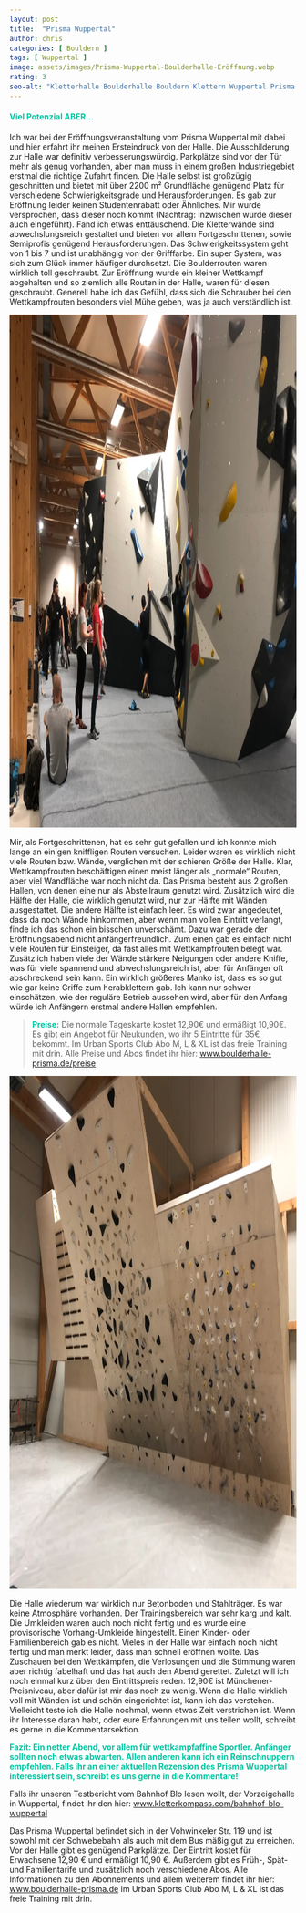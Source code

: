 ```yaml
---
layout: post
title:  "Prisma Wuppertal"
author: chris
categories: [ Bouldern ]
tags: [ Wuppertal ]
image: assets/images/Prisma-Wuppertal-Boulderhalle-Eröffnung.webp
rating: 3
seo-alt: "Kletterhalle Boulderhalle Bouldern Klettern Wuppertal Prisma Rezension Rezensionen Wettkampf Eröffnung"
---
```


#### <span style="color:#00c5a1">Viel Potenzial ABER...</span>
Ich war bei der Eröffnungsveranstaltung vom Prisma Wuppertal mit dabei und hier erfahrt ihr meinen Ersteindruck von der Halle. 
Die Ausschilderung zur Halle war definitiv verbesserungswürdig. Parkplätze sind vor der Tür mehr als genug vorhanden, aber man muss in einem großen Industriegebiet erstmal die richtige Zufahrt finden.
Die Halle selbst ist großzügig geschnitten und bietet mit über 2200 m² Grundfläche genügend Platz für verschiedene Schwierigkeitsgrade und Herausforderungen.
Es gab zur Eröffnung leider keinen Studentenrabatt oder Ähnliches. Mir wurde versprochen, dass dieser noch kommt (Nachtrag: Inzwischen wurde dieser auch eingeführt). Fand ich etwas enttäuschend. Die Kletterwände sind abwechslungsreich gestaltet und bieten vor allem Fortgeschrittenen, sowie Semiprofis genügend Herausforderungen. Das Schwierigkeitssystem geht von 1 bis 7 und ist unabhängig von der Grifffarbe. Ein super System, was sich zum Glück immer häufiger durchsetzt. Die Boulderrouten waren wirklich toll geschraubt. Zur Eröffnung wurde ein kleiner Wettkampf abgehalten und so ziemlich alle Routen in der Halle, waren für diesen geschraubt. Generell habe ich das Gefühl, dass sich die Schrauber bei den Wettkampfrouten besonders viel Mühe geben, was ja auch verständlich ist. 

<img src="/assets/images/einbinden/Prisma-Wuppertal-Boulderhalle-Wettkampf.webp" loading="lazy" width="1200" height="900" alt="Wettkampfroute" title="Wettkampfroute" />

Mir, als Fortgeschrittenen, hat es sehr gut gefallen und ich konnte mich lange an einigen kniffligen Routen versuchen. Leider waren es wirklich nicht viele Routen bzw. Wände, verglichen mit der schieren Größe der Halle. Klar, Wettkampfrouten beschäftigen einen meist länger als „normale“ Routen, aber viel Wandfläche war noch nicht da. Das Prisma besteht aus 2 großen Hallen, von denen eine nur als Abstellraum genutzt wird. Zusätzlich wird die Hälfte der Halle, die wirklich genutzt wird, nur zur Hälfte mit Wänden ausgestattet. Die andere Hälfte ist einfach leer. Es wird zwar angedeutet, dass da noch Wände hinkommen, aber wenn man vollen Eintritt verlangt, finde ich das schon ein bisschen unverschämt. Dazu war gerade der Eröffnungsabend nicht anfängerfreundlich. Zum einen gab es einfach nicht viele Routen für Einsteiger, da fast alles mit Wettkampfrouten belegt war. Zusätzlich haben viele der Wände stärkere Neigungen oder andere Kniffe, was für viele spannend und abwechslungsreich ist, aber für Anfänger oft abschreckend sein kann. Ein wirklich größeres Manko ist, dass es so gut wie gar keine Griffe zum herabklettern gab. Ich kann nur schwer einschätzen, wie der reguläre Betrieb aussehen wird, aber für den Anfang würde ich Anfängern erstmal andere Hallen empfehlen. 

><span style="color:#00c5a1"><b>Preise:</b></span> Die normale Tageskarte kostet 12,90€ und ermäßigt 10,90€. Es gibt ein Angebot für Neukunden, wo ihr 5 Eintritte für 35€ bekommt. Im Urban Sports Club Abo M, L & XL ist das freie Training mit drin. Alle Preise und Abos findet ihr hier: <a href="https://boulderhalle-prisma.de/?drpStartPage=voucher&bookingPluginContainerId=%23drp-booking" target="_blank">www.boulderhalle-prisma.de/preise</a> 

<img src="/assets/images/einbinden/prisma-wuppertal-boulderhalle-trainingsbereich.webp" loading="lazy" width="1200" height="900" alt="Trainignsbereich" title="Trainignsbereich" />


Die Halle wiederum war wirklich nur Betonboden und Stahlträger. Es war keine Atmosphäre vorhanden. Der Trainingsbereich war sehr karg und kalt. Die Umkleiden waren auch noch nicht fertig und es wurde eine provisorische Vorhang-Umkleide hingestellt. Einen Kinder- oder Familienbereich gab es nicht. Vieles in der Halle war einfach noch nicht fertig und man merkt leider, dass man schnell eröffnen wollte. 
Das Zuschauen bei den Wettkämpfen, die Verlosungen und die Stimmung waren aber richtig fabelhaft und das hat auch den Abend gerettet. 
Zuletzt will ich noch einmal kurz über den Eintrittspreis reden. 12,90€ ist Münchener-Preisniveau, aber dafür ist mir das noch zu wenig. Wenn die Halle wirklich voll mit Wänden ist und schön eingerichtet ist, kann ich das verstehen. Vielleicht teste ich die Halle nochmal, wenn etwas Zeit verstrichen ist. Wenn ihr Interesse daran habt, oder eure Erfahrungen mit uns teilen wollt, schreibt es gerne in die Kommentarsektion.

<span style="color:#00c5a1"><b> Fazit: Ein netter Abend, vor allem für wettkampfaffine Sportler. Anfänger sollten noch etwas abwarten. Allen anderen kann ich ein Reinschnuppern empfehlen. Falls ihr an einer aktuellen Rezension des Prisma Wuppertal interessiert sein, schreibt es uns gerne in die Kommentare!
</b></span>

Falls ihr unseren Testbericht vom Bahnhof Blo lesen wollt, der Vorzeigehalle in Wuppertal, findet ihr den hier: <a href="https://kletterkompass.com/bahnhof-blo-wupptal/" target="_blank">www.kletterkompass.com/bahnhof-blo-wuppertal</a>  

Das Prisma Wuppertal befindet sich in der Vohwinkeler Str. 119 und ist sowohl mit der Schwebebahn als auch mit dem Bus mäßig gut zu erreichen. Vor der Halle gibt es genügend Parkplätze. Der Eintritt kostet für Erwachsene 12,90 € und ermäßigt 10,90 €. Außerdem gibt es Früh-, Spät- und Familientarife und zusätzlich noch verschiedene Abos. Alle Informationen zu den Abonnements und allem weiterem findet ihr hier: <a href="https://boulderhalle-prisma.de/?drpStartPage=voucher&bookingPluginContainerId=%23drp-booking" target="_blank">www.boulderhalle-prisma.de</a>
Im Urban Sports Club Abo M, L & XL ist das freie Training mit drin.
